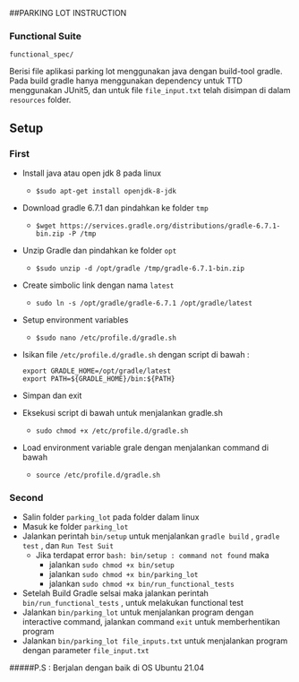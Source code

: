 ##PARKING LOT INSTRUCTION

### Functional Suite
`functional_spec/` 

Berisi file aplikasi parking lot menggunakan java dengan build-tool gradle. Pada build gradle hanya menggunakan dependency untuk TTD menggunakan JUnit5, dan untuk file ``file_input.txt`` telah disimpan di dalam `resources` folder.

## Setup
### First 
- Install java atau open jdk 8 pada linux
    - ``$sudo apt-get install openjdk-8-jdk``
- Download gradle 6.7.1 dan pindahkan ke folder ``tmp``
    - ``$wget https://services.gradle.org/distributions/gradle-6.7.1-bin.zip -P /tmp``
- Unzip Gradle dan pindahkan ke folder ``opt``
    - ``$sudo unzip -d /opt/gradle /tmp/gradle-6.7.1-bin.zip``
- Create simbolic link dengan nama ``latest``
    - ``sudo ln -s /opt/gradle/gradle-6.7.1 /opt/gradle/latest``
- Setup environment variables
    - ``$sudo nano /etc/profile.d/gradle.sh``
- Isikan file ``/etc/profile.d/gradle.sh`` dengan script di bawah : 
    
    ````
  export GRADLE_HOME=/opt/gradle/latest
  export PATH=${GRADLE_HOME}/bin:${PATH}
- Simpan dan exit
- Eksekusi script di bawah untuk menjalankan gradle.sh
    - ``sudo chmod +x /etc/profile.d/gradle.sh``
- Load environment variable grale dengan menjalankan command di bawah 
    - ``source /etc/profile.d/gradle.sh``

### Second
- Salin folder ``parking_lot`` pada folder dalam linux
- Masuk ke folder ``parking_lot``
- Jalankan perintah ``bin/setup`` untuk menjalankan `gradle build` , `gradle test` , dan `Run Test Suit`
    - Jika terdapat error `bash: bin/setup : command not found` maka
        - jalankan ``sudo chmod +x bin/setup``
        - jalankan ``sudo chmod +x bin/parking_lot``
        - jalankan ``sudo chmod +x bin/run_functional_tests``
- Setelah Build Gradle selsai maka jalankan perintah `bin/run_functional_tests` , untuk melakukan functional test
- Jalankan `bin/parking_lot` untuk menjalankan program dengan interactive command, jalankan command `exit` untuk memberhentikan program
- Jalankan `bin/parking_lot file_inputs.txt` untuk menjalankan program dengan parameter `file_input.txt`

#####P.S : Berjalan dengan baik di OS Ubuntu 21.04